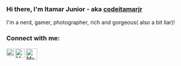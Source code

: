 ### Hi there,   I'm Itamar Junior - aka [codeitamarjr][website]

 I'm a nerd, gamer, photographer, rich and gorgeous( also a bit liar)!

### Connect with me:
[<img align="left" alt="My Instagram" width= "20px" src="https://facebookbrand.com/wp-content/uploads/2021/03/Instagram_AppIcon_Aug2017.png?w=150&h=150" />][instagram]

[<img align="left" alt="My Linkedin" width= "25px" src="https://content.linkedin.com/content/dam/me/business/en-us/amp/brand-site/v2/bg/LI-Bug.svg.original.svg" />][linkedin]

[<img align="left" alt="My Youtube Channel" width= "30px" src="https://www.youtube.com/about/static/svgs/icons/brand-resources/YouTube_icon_full-color.svg" />][youtube]

<br/>
<br/>

[website]: https://www.itjunior.dev
[codeitamarjr]: https://github.com/codeitamarjr
[instagram]:https://www.instagram.com/it.jr/
[linkedin]:https://www.linkedin.com/in/itamarjr/
[youtube]: https://www.youtube.com/TIemDublin
